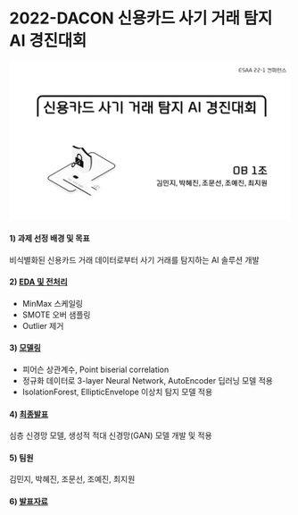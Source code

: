 # 2022-DACON 신용카드 사기 거래 탐지 AI 경진대회

![png](OB1조_최종.png)

#### 1) 과제 선정 배경 및 목표

비식별화된 신용카드 거래 데이터로부터 사기 거래를 탐지하는 AI 솔루션 개발

#### 2) [EDA 및 전처리](https://colab.research.google.com/drive/1c62a-kTqowd1wE4FaSLMIaV1Xxy69rCH?usp=sharing)

- MinMax 스케일링
- SMOTE 오버 샘플링
- Outlier 제거

#### 3) [모델링](https://colab.research.google.com/drive/1FyZtWM74aIfLvI0V6SZrLpyi2m08Wf8r?usp=sharing)

- 피어슨 상관계수, Point biserial correlation
- 정규화 데이터로 3-layer Neural Network, AutoEncoder 딥러닝 모델 적용
- IsolationForest, EllipticEnvelope 이상치 탐지 모델 적용

#### 4) [최종발표](https://colab.research.google.com/drive/1LaHurz6fOYHfIPHjSBWbIpzyVfa5rTdl?usp=sharing)

심층 신경망 모델, 생성적 적대 신경망(GAN) 모델 개발 및 적용

#### 5) 팀원
김민지, 박혜진, 조문선, 조예진, 최지원

#### 6) [발표자료](https://chom5621.github.io/project/esaa/(2022-DACON)-%EC%8B%A0%EC%9A%A9%EC%B9%B4%EB%93%9C-%EC%82%AC%EA%B8%B0-%EA%B1%B0%EB%9E%98-%ED%83%90%EC%A7%80/)
